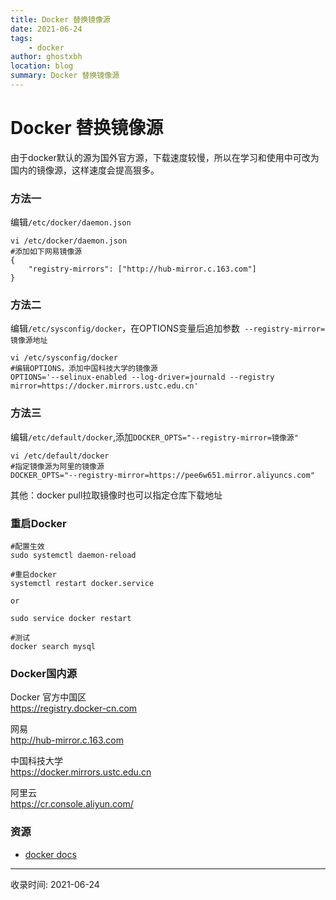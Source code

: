 ```yaml
---
title: Docker 替换镜像源
date: 2021-06-24
tags:
    - docker
author: ghostxbh
location: blog
summary: Docker 替换镜像源
---
```


# Docker 替换镜像源
由于docker默认的源为国外官方源，下载速度较慢，所以在学习和使用中可改为国内的镜像源，这样速度会提高狠多。

### 方法一
编辑`/etc/docker/daemon.json`

```shell
vi /etc/docker/daemon.json
#添加如下网易镜像源
{
    "registry-mirrors": ["http://hub-mirror.c.163.com"]
}
```

### 方法二
编辑`/etc/sysconfig/docker`，在OPTIONS变量后追加参数` --registry-mirror=镜像源地址`

```shell
vi /etc/sysconfig/docker
#编辑OPTIONS，添加中国科技大学的镜像源
OPTIONS='--selinux-enabled --log-driver=journald --registry mirror=https://docker.mirrors.ustc.edu.cn'
```

### 方法三
编辑`/etc/default/docker`,添加`DOCKER_OPTS="--registry-mirror=镜像源"`

```shell
vi /etc/default/docker
#指定镜像源为阿里的镜像源
DOCKER_OPTS="--registry-mirror=https://pee6w651.mirror.aliyuncs.com"
```

其他：docker pull拉取镜像时也可以指定仓库下载地址

### 重启Docker
```
#配置生效
sudo systemctl daemon-reload

#重启docker
systemctl restart docker.service

or

sudo service docker restart

#测试
docker search mysql
```

### Docker国内源

Docker 官方中国区       
https://registry.docker-cn.com

网易        
http://hub-mirror.c.163.com

中国科技大学        
https://docker.mirrors.ustc.edu.cn

阿里云      
https://cr.console.aliyun.com/

### 资源
- [docker docs](https://docs.docker.com/registry/recipes/mirror/)

---
收录时间: 2021-06-24

<Vssue :title="$title" />
